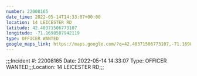 ```yaml
---
number: 22008165
date_time: 2022-05-14T14:33:07+00:00
location: 14 LEICESTER RD
latitude: 42.40371506773107
longitude: -71.1698507942119
type: OFFICER WANTED
google_maps_link: https://maps.google.com/?q=42.40371506773107,-71.1698507942119
---
```


;;;Incident #: 22008165  Date: 2022-05-14 14:33:07   Type: OFFICER WANTED;;;Location: 14 LEICESTER RD;;;
